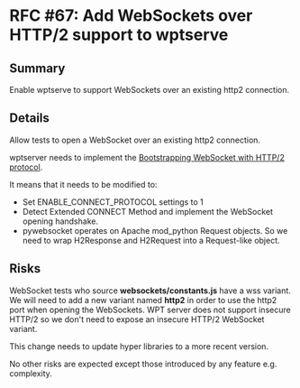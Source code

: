 # RFC #67: Add WebSockets over HTTP/2 support to wptserve

## Summary

Enable wptserve to support WebSockets over an existing http2 connection.

## Details

Allow tests to open a WebSocket over an existing http2 connection.

wptserver needs to implement the [Bootstrapping WebSocket with HTTP/2 protocol](https://tools.ietf.org/html/rfc8441).

It means that it needs to be modified to:
- Set ENABLE_CONNECT_PROTOCOL settings to 1
- Detect Extended CONNECT Method and implement the WebSocket opening handshake.
- pywebsocket operates on Apache mod_python Request objects. So we need to wrap H2Response and H2Request into a Request-like object.

## Risks

WebSocket tests who source **websockets/constants.js** have a wss variant. We will need to add a new variant named **http2** in order to use the http2 port when opening the WebSockets. WPT server does not support insecure HTTP/2 so we don't need to expose an insecure HTTP/2 WebSocket variant.

This change needs to update hyper libraries to a more recent version.

No other risks are expected except those introduced by any feature e.g. complexity.
